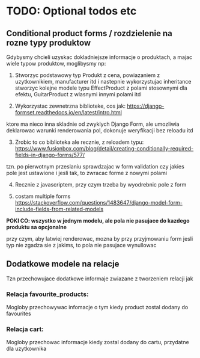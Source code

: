 # TODO: Optional todos etc

## Conditional product forms / rozdzielenie na rozne typy produktow

Gdybysmy chcieli uzyskac dokladniejsze informacje o produktach, a majac wiele typow produktow, moglibysmy np:

1. Stworzyc podstawowy typ Produkt z cena, powiazaniem z uzytkownikiem, manufacturer itd i nastepnie wykorzystujac inheritance stworzyc kolejne modele typu EffectProduct z polami stosownymi dla efektu, GuitarProduct z wlasnymi innymi polami itd

2. Wykorzystac zewnetrzna biblioteke, cos jak:
https://django-formset.readthedocs.io/en/latest/intro.html

ktore ma nieco inna skladnie od zwyklych Django Form, ale umozliwia deklarowac warunki renderowania pol, dokonuje weryfikacji bez reloadu itd

3. Zrobic to co biblioteka ale recznie, z reloadem typu:
https://www.fusionbox.com/blog/detail/creating-conditionally-required-fields-in-django-forms/577/

tzn. po pierwotnym przeslaniu sprawdzajac w form validation czy jakies pole jest ustawione i jesli tak, to zwracac forme z nowymi polami

4. Recznie z javascriptem, przy czym trzeba by wyodrebnic pole z form

5. costam multiple forms https://stackoverflow.com/questions/1483647/django-model-form-include-fields-from-related-models

**POKI CO: wszystko w jednym modelu, ale pola nie pasujace do kazdego produktu sa opcjonalne**

przy czym, aby latwiej renderowac, mozna by przy przyjmowaniu form jesli typ nie zgadza sie z jakims, to pola nie pasujace wynullowac

## Dodatkowe modele na relacje
Tzn przechowujace dodatkowe informaje zwiazane z tworzeniem relacji jak

### Relacja favourite_products:
Mogloby przechowywac infomacje o tym kiedy product zostal dodany do favourites

### Relacja cart:
Mogloby przechowac informacje kiedy zostal dodany do cartu, przydatne dla uzytkownika

